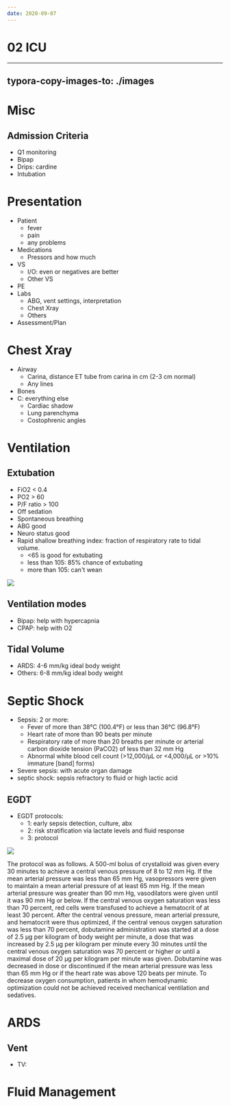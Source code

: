 ```yaml
---
date: 2020-09-07
---
```


# 02 ICU
---

## typora-copy-images-to: ./images

# Misc

## Admission Criteria

- Q1 monitoring
- Bipap
- Drips: cardine
- Intubation

# Presentation

- Patient
	- fever
	- pain
	- any problems
- Medications
	- Pressors and how much
- VS
	- I/O: even or negatives are better
	- Other VS
- PE
- Labs
	- ABG, vent settings, interpretation
	- Chest Xray
	- Others
- Assessment/Plan

# Chest Xray

- Airway
	- Carina, distance ET tube from carina in cm (2-3 cm normal)
	- Any lines
- Bones
- C: everything else
	- Cardiac shadow
	- Lung parenchyma
	- Costophrenic angles

# Ventilation

## Extubation

- FiO2 < 0.4
- PO2 > 60
- P/F ratio > 100
- Off sedation
- Spontaneous breathing
- ABG good
- Neuro status good
- Rapid shallow breathing index: fraction of respiratory rate to tidal volume.
	- <65 is good for extubating
	- less than 105: 85% chance of extubating
	- more than 105: can't wean

![](https://photos.thisispiggy.com/file/wikiFiles/image-20180730152644512.jpg)

## Ventilation modes

- Bipap: help with hypercapnia
- CPAP: help with O2

## Tidal Volume

- ARDS: 4-6 mm/kg ideal body weight
- Others: 6-8 mm/kg ideal body weight

# Septic Shock

- Sepsis: 2 or more:
	- Fever of more than 38°C (100.4°F) or less than 36°C (96.8°F)
	- Heart rate of more than 90 beats per minute
	- Respiratory rate of more than 20 breaths per minute or arterial carbon dioxide tension (PaCO2) of less than 32 mm Hg
	- Abnormal white blood cell count (>12,000/µL or <4,000/µL or >10% immature [band] forms)
- Severe sepsis: with acute organ damage
- septic shock: sepsis refractory to fluid or high lactic acid

## EGDT

- EGDT protocols:
	- 1: early sepsis detection, culture, abx
	- 2: risk stratification via lactate levels and fluid response
	- 3: protocol

![](https://photos.thisispiggy.com/file/wikiFiles/image-20180730161429358.jpg)

The protocol was as follows. A 500-ml bolus of crystalloid was given every 30 minutes to achieve a central venous pressure of 8 to 12 mm Hg. If the mean arterial pressure was less than 65 mm Hg, vasopressors were given to maintain a mean arterial pressure of at least 65 mm Hg. If the mean arterial pressure was greater than 90 mm Hg, vasodilators were given until it was 90 mm Hg or below. If the central venous oxygen saturation was less than 70 percent, red cells were transfused to achieve a hematocrit of at least 30 percent. After the central venous pressure, mean arterial pressure, and hematocrit were thus optimized, if the central venous oxygen saturation was less than 70 percent, dobutamine administration was started at a dose of 2.5 μg per kilogram of body weight per minute, a dose that was increased by 2.5 μg per kilogram per minute every 30 minutes until the central venous oxygen saturation was 70 percent or higher or until a maximal dose of 20 μg per kilogram per minute was given. Dobutamine was decreased in dose or discontinued if the mean arterial pressure was less than 65 mm Hg or if the heart rate was above 120 beats per minute. To decrease oxygen consumption, patients in whom hemodynamic optimization could not be achieved received mechanical ventilation and sedatives.

# ARDS

## Vent

- TV:

# Fluid Management
